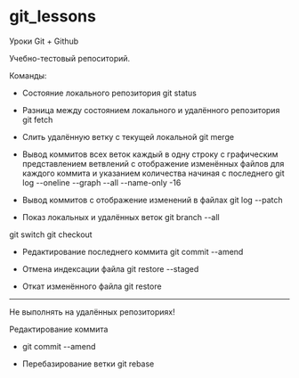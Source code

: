 # git_lessons
Уроки Git + Github

Учебно-тестовый репоситорий.


Команды:

- Состояние локального репозитория
git status

- Разница между состоянием локального и удалённого репозитория
git fetch

- Слить удалённую ветку с текущей локальной
git merge

- Вывод коммитов
  всех веток
  каждый в одну строку
  с графическим представлением ветвлений
  с отображение изменённых файлов для каждого коммита
  и указанием количества начиная с последнего
git log --oneline --graph --all --name-only -16

- Вывод коммитов с отображение изменений в файлах
git log --patch

- Показ локальных и удалённых веток
git branch --all


git switch <branch-name>
git checkout <branch-name>

- Редактирование последнего коммита
git commit --amend

- Отмена индексации файла
git restore --staged <file>

- Откат изменённого файла
git restore <file>


------------------------------------------------

Не выполнять на удалённых репозиториях!

Редактирование коммита
- git commit --amend 

- Перебазирование ветки
git rebase <origin> <branch-name>
